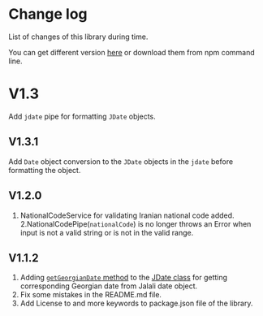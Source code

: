 # Change log
List of changes of this library during time.

You can get different version [here](https://www.npmjs.com/package/ngx-persian) or download them from npm command line.

# V1.3
Add `jdate` pipe for formatting `JDate` objects.
## V1.3.1
Add `Date` object conversion to the `JDate` objects in the `jdate` before formatting the object.

## V1.2.0
1. NationalCodeService for validating Iranian national code added.
2.NationalCodePipe(`nationalCode`) is no longer throws an Error when input is not a valid string or is not in the valid range.

## V1.1.2
1. Adding [`getGeorgianDate` method](https://alihoseiny.github.io/ngx-persian/classes/JDate.html#getGeorgianDate) to the [JDate class](https://alihoseiny.github.io/ngx-persian/classes/JDate.html) for getting corresponding Georgian date from Jalali date object. 
2. Fix some mistakes in the README.md file.
3. Add License to and more keywords to package.json file of the library.
